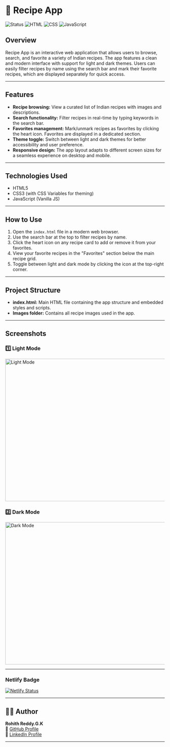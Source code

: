 # 🥗 Recipe App

![Status](https://img.shields.io/badge/status-active-brightgreen)
![HTML](https://img.shields.io/badge/tech-HTML-orange)
![CSS](https://img.shields.io/badge/tech-CSS-blue)
![JavaScript](https://img.shields.io/badge/tech-JavaScript-yellow)

## Overview
Recipe App is an interactive web application that allows users to browse, search, and favorite a variety of Indian recipes. The app features a clean and modern interface with support for light and dark themes. Users can easily filter recipes by name using the search bar and mark their favorite recipes, which are displayed separately for quick access.

---

## Features
- **Recipe browsing:** View a curated list of Indian recipes with images and descriptions.
- **Search functionality:** Filter recipes in real-time by typing keywords in the search bar.
- **Favorites management:** Mark/unmark recipes as favorites by clicking the heart icon. Favorites are displayed in a dedicated section.
- **Theme toggle:** Switch between light and dark themes for better accessibility and user preference.
- **Responsive design:** The app layout adapts to different screen sizes for a seamless experience on desktop and mobile.

---

## Technologies Used
- HTML5
- CSS3 (with CSS Variables for theming)
- JavaScript (Vanilla JS)

---

## How to Use
1. Open the `index.html` file in a modern web browser.
2. Use the search bar at the top to filter recipes by name.
3. Click the heart icon on any recipe card to add or remove it from your favorites.
4. View your favorite recipes in the "Favorites" section below the main recipe grid.
5. Toggle between light and dark mode by clicking the icon at the top-right corner.

---

## Project Structure
- **index.html:** Main HTML file containing the app structure and embedded styles and scripts.
- **Images folder:** Contains all recipe images used in the app.

---

## Screenshots

### 1️⃣ Light Mode
<img src="https://github.com/user-attachments/assets/3676351e-10ba-40ba-af26-ae015d066bad" alt="Light Mode" width="750" height="450"/>

### 2️⃣ Dark Mode
<img src="https://github.com/user-attachments/assets/abbee598-7576-4a9c-b06c-e4ac23709b0e" alt="Dark Mode" width="750" height="450"/>

---

### Netlify Badge
[![Netlify Status](https://api.netlify.com/api/v1/badges/5f5425c8-a6e7-4ca6-8512-3be05d940372/deploy-status)](https://app.netlify.com/projects/ai-fields-theme-toggle/deploys)

---

## 🙋‍♂️ Author

**Rohith Reddy.G.K**  
🔗 [GitHub Profile](https://github.com/RohithReddyGK)  
🔗 [LinkedIn Profile](https://www.linkedin.com/in/rohithreddygk)

---
